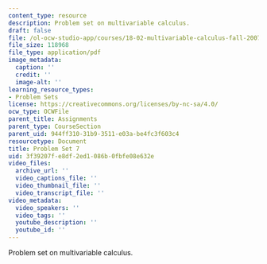 ```yaml
---
content_type: resource
description: Problem set on multivariable calculus.
draft: false
file: /ol-ocw-studio-app/courses/18-02-multivariable-calculus-fall-2007/3f39207fe8df2ed1086b0fbfe08e632e_ps7.pdf
file_size: 118968
file_type: application/pdf
image_metadata:
  caption: ''
  credit: ''
  image-alt: ''
learning_resource_types:
- Problem Sets
license: https://creativecommons.org/licenses/by-nc-sa/4.0/
ocw_type: OCWFile
parent_title: Assignments
parent_type: CourseSection
parent_uid: 944ff310-31b9-3511-e03a-be4fc3f603c4
resourcetype: Document
title: Problem Set 7
uid: 3f39207f-e8df-2ed1-086b-0fbfe08e632e
video_files:
  archive_url: ''
  video_captions_file: ''
  video_thumbnail_file: ''
  video_transcript_file: ''
video_metadata:
  video_speakers: ''
  video_tags: ''
  youtube_description: ''
  youtube_id: ''
---
```

Problem set on multivariable calculus.